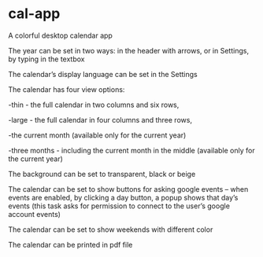 # cal-app
A colorful desktop calendar app

The year can be set in two ways: in the header with arrows, or in Settings, by typing in the textbox

The calendar’s display language can be set in the Settings

The calendar has four view options: 

-thin - the full calendar in two columns and six rows,

-large - the full calendar in four columns and three rows,

-the current month (available only for the current year)

-three months - including the current month in the middle (available only for the current year)


The background can be set to transparent, black or beige

The calendar can be set to show buttons for asking google events – when events are enabled, by clicking a day button, a popup shows that day’s events (this task asks for permission to connect to the user’s google account events)

The calendar can be set to show weekends with different color

The calendar can be printed in pdf file

